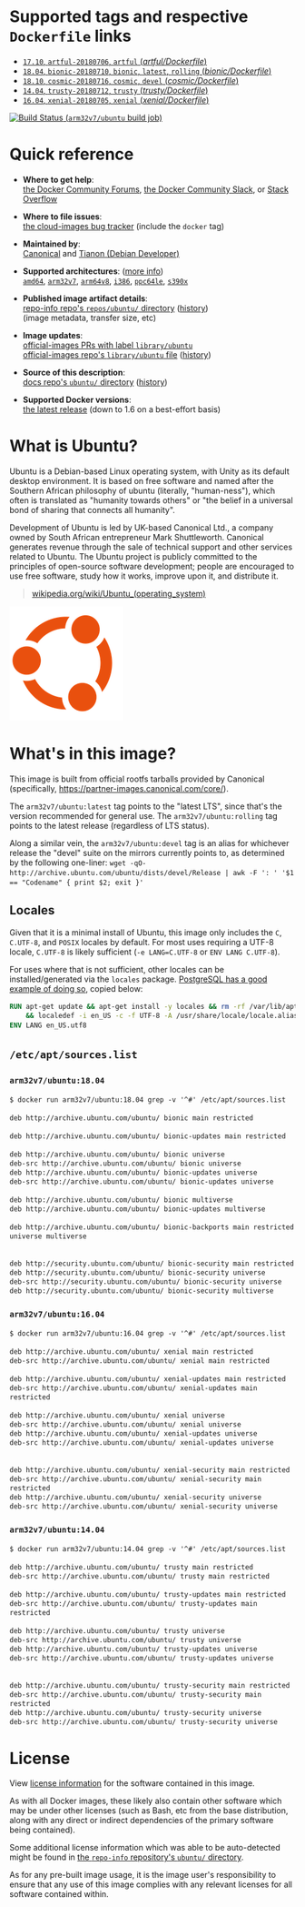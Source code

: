 <!--

********************************************************************************

WARNING:

    DO NOT EDIT "ubuntu/README.md"

    IT IS AUTO-GENERATED

    (from the other files in "ubuntu/" combined with a set of templates)

********************************************************************************

-->

# Supported tags and respective `Dockerfile` links

-	[`17.10`, `artful-20180706`, `artful` (*artful/Dockerfile*)](https://github.com/tianon/docker-brew-ubuntu-core/blob/63f9739679f57535459339fc48bc57b50fc7845f/artful/Dockerfile)
-	[`18.04`, `bionic-20180710`, `bionic`, `latest`, `rolling` (*bionic/Dockerfile*)](https://github.com/tianon/docker-brew-ubuntu-core/blob/63f9739679f57535459339fc48bc57b50fc7845f/bionic/Dockerfile)
-	[`18.10`, `cosmic-20180716`, `cosmic`, `devel` (*cosmic/Dockerfile*)](https://github.com/tianon/docker-brew-ubuntu-core/blob/63f9739679f57535459339fc48bc57b50fc7845f/cosmic/Dockerfile)
-	[`14.04`, `trusty-20180712`, `trusty` (*trusty/Dockerfile*)](https://github.com/tianon/docker-brew-ubuntu-core/blob/63f9739679f57535459339fc48bc57b50fc7845f/trusty/Dockerfile)
-	[`16.04`, `xenial-20180705`, `xenial` (*xenial/Dockerfile*)](https://github.com/tianon/docker-brew-ubuntu-core/blob/63f9739679f57535459339fc48bc57b50fc7845f/xenial/Dockerfile)

[![Build Status](https://doi-janky.infosiftr.net/job/multiarch/job/arm32v7/job/ubuntu/badge/icon) (`arm32v7/ubuntu` build job)](https://doi-janky.infosiftr.net/job/multiarch/job/arm32v7/job/ubuntu/)

# Quick reference

-	**Where to get help**:  
	[the Docker Community Forums](https://forums.docker.com/), [the Docker Community Slack](https://blog.docker.com/2016/11/introducing-docker-community-directory-docker-community-slack/), or [Stack Overflow](https://stackoverflow.com/search?tab=newest&q=docker)

-	**Where to file issues**:  
	[the cloud-images bug tracker](https://bugs.launchpad.net/cloud-images) (include the `docker` tag)

-	**Maintained by**:  
	[Canonical](https://partner-images.canonical.com/core/) and [Tianon (Debian Developer)](https://github.com/tianon/docker-brew-ubuntu-core)

-	**Supported architectures**: ([more info](https://github.com/docker-library/official-images#architectures-other-than-amd64))  
	[`amd64`](https://hub.docker.com/r/amd64/ubuntu/), [`arm32v7`](https://hub.docker.com/r/arm32v7/ubuntu/), [`arm64v8`](https://hub.docker.com/r/arm64v8/ubuntu/), [`i386`](https://hub.docker.com/r/i386/ubuntu/), [`ppc64le`](https://hub.docker.com/r/ppc64le/ubuntu/), [`s390x`](https://hub.docker.com/r/s390x/ubuntu/)

-	**Published image artifact details**:  
	[repo-info repo's `repos/ubuntu/` directory](https://github.com/docker-library/repo-info/blob/master/repos/ubuntu) ([history](https://github.com/docker-library/repo-info/commits/master/repos/ubuntu))  
	(image metadata, transfer size, etc)

-	**Image updates**:  
	[official-images PRs with label `library/ubuntu`](https://github.com/docker-library/official-images/pulls?q=label%3Alibrary%2Fubuntu)  
	[official-images repo's `library/ubuntu` file](https://github.com/docker-library/official-images/blob/master/library/ubuntu) ([history](https://github.com/docker-library/official-images/commits/master/library/ubuntu))

-	**Source of this description**:  
	[docs repo's `ubuntu/` directory](https://github.com/docker-library/docs/tree/master/ubuntu) ([history](https://github.com/docker-library/docs/commits/master/ubuntu))

-	**Supported Docker versions**:  
	[the latest release](https://github.com/docker/docker-ce/releases/latest) (down to 1.6 on a best-effort basis)

# What is Ubuntu?

Ubuntu is a Debian-based Linux operating system, with Unity as its default desktop environment. It is based on free software and named after the Southern African philosophy of ubuntu (literally, "human-ness"), which often is translated as "humanity towards others" or "the belief in a universal bond of sharing that connects all humanity".

Development of Ubuntu is led by UK-based Canonical Ltd., a company owned by South African entrepreneur Mark Shuttleworth. Canonical generates revenue through the sale of technical support and other services related to Ubuntu. The Ubuntu project is publicly committed to the principles of open-source software development; people are encouraged to use free software, study how it works, improve upon it, and distribute it.

> [wikipedia.org/wiki/Ubuntu_(operating_system)](https://en.wikipedia.org/wiki/Ubuntu_%28operating_system%29)

![logo](https://raw.githubusercontent.com/docker-library/docs/01c12653951b2fe592c1f93a13b4e289ada0e3a1/ubuntu/logo.png)

# What's in this image?

This image is built from official rootfs tarballs provided by Canonical (specifically, https://partner-images.canonical.com/core/).

The `arm32v7/ubuntu:latest` tag points to the "latest LTS", since that's the version recommended for general use. The `arm32v7/ubuntu:rolling` tag points to the latest release (regardless of LTS status).

Along a similar vein, the `arm32v7/ubuntu:devel` tag is an alias for whichever release the "devel" suite on the mirrors currently points to, as determined by the following one-liner: `wget -qO- http://archive.ubuntu.com/ubuntu/dists/devel/Release | awk -F ': ' '$1 == "Codename" { print $2; exit }'`

## Locales

Given that it is a minimal install of Ubuntu, this image only includes the `C`, `C.UTF-8`, and `POSIX` locales by default. For most uses requiring a UTF-8 locale, `C.UTF-8` is likely sufficient (`-e LANG=C.UTF-8` or `ENV LANG C.UTF-8`).

For uses where that is not sufficient, other locales can be installed/generated via the `locales` package. [PostgreSQL has a good example of doing so](https://github.com/docker-library/postgres/blob/69bc540ecfffecce72d49fa7e4a46680350037f9/9.6/Dockerfile#L21-L24), copied below:

```dockerfile
RUN apt-get update && apt-get install -y locales && rm -rf /var/lib/apt/lists/* \
	&& localedef -i en_US -c -f UTF-8 -A /usr/share/locale/locale.alias en_US.UTF-8
ENV LANG en_US.utf8
```

## `/etc/apt/sources.list`

### `arm32v7/ubuntu:18.04`

```console
$ docker run arm32v7/ubuntu:18.04 grep -v '^#' /etc/apt/sources.list

deb http://archive.ubuntu.com/ubuntu/ bionic main restricted

deb http://archive.ubuntu.com/ubuntu/ bionic-updates main restricted

deb http://archive.ubuntu.com/ubuntu/ bionic universe
deb-src http://archive.ubuntu.com/ubuntu/ bionic universe
deb http://archive.ubuntu.com/ubuntu/ bionic-updates universe
deb-src http://archive.ubuntu.com/ubuntu/ bionic-updates universe

deb http://archive.ubuntu.com/ubuntu/ bionic multiverse
deb http://archive.ubuntu.com/ubuntu/ bionic-updates multiverse

deb http://archive.ubuntu.com/ubuntu/ bionic-backports main restricted universe multiverse


deb http://security.ubuntu.com/ubuntu/ bionic-security main restricted
deb http://security.ubuntu.com/ubuntu/ bionic-security universe
deb-src http://security.ubuntu.com/ubuntu/ bionic-security universe
deb http://security.ubuntu.com/ubuntu/ bionic-security multiverse
```

### `arm32v7/ubuntu:16.04`

```console
$ docker run arm32v7/ubuntu:16.04 grep -v '^#' /etc/apt/sources.list

deb http://archive.ubuntu.com/ubuntu/ xenial main restricted
deb-src http://archive.ubuntu.com/ubuntu/ xenial main restricted

deb http://archive.ubuntu.com/ubuntu/ xenial-updates main restricted
deb-src http://archive.ubuntu.com/ubuntu/ xenial-updates main restricted

deb http://archive.ubuntu.com/ubuntu/ xenial universe
deb-src http://archive.ubuntu.com/ubuntu/ xenial universe
deb http://archive.ubuntu.com/ubuntu/ xenial-updates universe
deb-src http://archive.ubuntu.com/ubuntu/ xenial-updates universe


deb http://archive.ubuntu.com/ubuntu/ xenial-security main restricted
deb-src http://archive.ubuntu.com/ubuntu/ xenial-security main restricted
deb http://archive.ubuntu.com/ubuntu/ xenial-security universe
deb-src http://archive.ubuntu.com/ubuntu/ xenial-security universe
```

### `arm32v7/ubuntu:14.04`

```console
$ docker run arm32v7/ubuntu:14.04 grep -v '^#' /etc/apt/sources.list

deb http://archive.ubuntu.com/ubuntu/ trusty main restricted
deb-src http://archive.ubuntu.com/ubuntu/ trusty main restricted

deb http://archive.ubuntu.com/ubuntu/ trusty-updates main restricted
deb-src http://archive.ubuntu.com/ubuntu/ trusty-updates main restricted

deb http://archive.ubuntu.com/ubuntu/ trusty universe
deb-src http://archive.ubuntu.com/ubuntu/ trusty universe
deb http://archive.ubuntu.com/ubuntu/ trusty-updates universe
deb-src http://archive.ubuntu.com/ubuntu/ trusty-updates universe


deb http://archive.ubuntu.com/ubuntu/ trusty-security main restricted
deb-src http://archive.ubuntu.com/ubuntu/ trusty-security main restricted
deb http://archive.ubuntu.com/ubuntu/ trusty-security universe
deb-src http://archive.ubuntu.com/ubuntu/ trusty-security universe
```

# License

View [license information](https://www.ubuntu.com/about/about-ubuntu/licensing) for the software contained in this image.

As with all Docker images, these likely also contain other software which may be under other licenses (such as Bash, etc from the base distribution, along with any direct or indirect dependencies of the primary software being contained).

Some additional license information which was able to be auto-detected might be found in [the `repo-info` repository's `ubuntu/` directory](https://github.com/docker-library/repo-info/tree/master/repos/ubuntu).

As for any pre-built image usage, it is the image user's responsibility to ensure that any use of this image complies with any relevant licenses for all software contained within.
